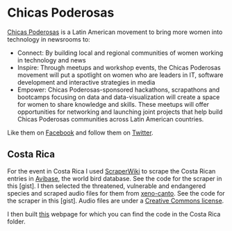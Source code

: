 Chicas Poderosas
================

[Chicas Poderosas](http://chicaspoderosas.org/) is a Latin American movement to bring more women into technology in newsrooms to:

* Connect: By building local and regional communities of women working in technology 
and news
* Inspire: Through meetups and workshop events, the Chicas Poderosas movement will put a spotlight on women who are leaders in IT, software development and interactive strategies in media
* Empower: Chicas Poderosas-sponsored hackathons, scrapathons and bootcamps focusing on data and data-visualization will create a space for women to share knowledge and skills. These meetups will offer opportunities for networking and launching joint projects that help build Chicas Poderosas communities across Latin American countries.

Like them on [Facebook](https://www.facebook.com/chicaspoderosas.org) and follow them on [Twitter](https://twitter.com/poderosaschicas).

Costa Rica
----------

For the event in Costa Rica I used [ScraperWiki](https://scraperwiki.com) to scrape the Costa Rican entries in [Avibase](http://avibase.bsc-eoc.org), the world bird database. See the code for the scraper in this [gist]. I then selected the threatened, vulnerable and endangered species and scraped audio files for them from [xeno-canto](http://xeno-canto.org). See the code for the scraper in this [gist]. Audio files are under a [Creative Commons license](http://creativecommons.org/licenses/by-nc-sa/3.0/). 

I then built [this]() webpage for which you can find the code in the Costa Rica folder.